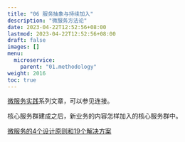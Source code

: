 ```yaml
---
title: "06 服务抽象与持续加入"
description: "微服务方法论"
date: 2023-04-22T12:52:56+08:00
lastmod: 2023-04-22T12:52:56+08:00
draft: false
images: []
menu:
  microservice:
    parent: "01.methodology"
weight: 2016
toc: true
---
```


[微服务实践](https://www.jianshu.com/c/90fcbc52ce97)系列文章，可以参见连接。

核心服务群建成之后，新业务的内容怎样加入的核心服务群中。


[微服务的4个设计原则和19个解决方案](https://www.jianshu.com/p/466f778f2d49)
